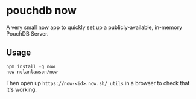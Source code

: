 pouchdb now
=======

A very small [now](http://now.sh/) app to quickly set up a publicly-available, in-memory PouchDB Server.

## Usage

    npm install -g now
    now nolanlawson/now

Then open up `https://now-<id>.now.sh/_utils` in a browser to check that it's working.
